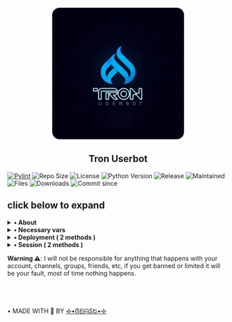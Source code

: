 <p align="center">
    <a href="https://github.com/beastzx18/Tron">
        <img src="main/core/resources/images/tron-round.png" height="300" width="300" alt="TronUb">
    </a>
</p>

<h2 align="center">Tron Userbot</h2> 

[![Pylint](https://github.com/TronUb/Tron/actions/workflows/pylint.yml/badge.svg)](https://github.com/TronUb/Tron/actions/workflows/pylint.yml)
![Repo Size](https://img.shields.io/github/repo-size/TronUb/Tron)
![License](https://img.shields.io/github/license/TronUb/Tron)
![Python Version](https://img.shields.io/badge/python-3.10.5-aqua)
![Release](https://img.shields.io/github/v/release/TronUb/Tron)
![Maintained](https://img.shields.io/badge/Maintained%20%3F-Yes-orange)
![Files](https://img.shields.io/github/directory-file-count/TronUb/Tron?label=repo%20files)
![Downloads](https://img.shields.io/github/downloads/TronUb/Tron/total)
![Commit since](https://img.shields.io/github/commits-since/TronUb/Tron/0.0.1/master)


<h2>click below to expand</h2>

<details>
    <summary><b>• About</b></summary>

<br></br>
**This is a telegram userbot which is written in pure python language and it is based on Dan's** [pyrogram](https://github.com/pyrogram/pyrogram) **library.**

**Now let's understand what is a userbot ?**

**A userbot is simple program to automate your telegram account. Userbots are same as telegram bots.**
**the difference is that all the functionality & features of a bot is provided in a telegram user account.**

**You might be thinking, what can a userbot do ? well userbots can do a lots of things for example downloading a video/audio from 
YouTube, making telegram stickers, stopping unknown users from messaging us, image processing, etc. A userbot is not limited 
to its features it can be extended more and more, it can do more beyond its limits.**

</details>


<details>
    <summary>
        <b>• Necessary vars</b>
    </summary>
<br></br>

<p><blockquote>API_ID</blockquote></p>
get this value from https://my.telegram.org

<p><blockquote>API_HASH</blockquote></p>
get this value from https://my.telegram.org

<p><blockquote>SESSION</blockquote></p>
create session from session methods given below 

<p><blockquote>TRIGGER</blockquote></p>
by default its dot (.) 
change it to any single symbol you like

<p><blockquote>LOG_CHAT</blockquote></p>
make a private group and get its chat id

<p><blockquote>TIME_ZONE</blockquote></p>
by default its Asia/Kolkata, change it 
your time zone

<p><blockquote>BOT_TOKEN</blockquote></p>
create a bot at https://t.me/BotFather 
and get its bot token

</details>


<details>
    <summary><b>• Deployment ( 2 methods )</b></summary>

<br></br>

<b>1. Deploy on Heroku</b>

[![Deploy](https://www.herokucdn.com/deploy/button.svg)](https://heroku.com/deploy)

---

<br></br>

<b>2. Deploy on Local Machine</b>


• Windows: 

1. Install python ```winget install -e --id Python.Python.3.10```

2. Create virtual environment ```python -m venv tronuserbot```

3. Activate the virtual environment ```tronuserbot/Scripts/activate```

4. Go to home path ```cd```

5. Install git ```winget install -e --id Git.Git```

6. Clone tronuserbot repo ```git clone https://github.com/TronUb/Tron```

7. change directory ```cd Tron```

8. Start the tronuserbot installation setup ```python -m main```


• Linux: 

1. Update and upgrade ```apt-get update && apt-get upgrade```

2. Install python ```apt-get install python```

3. Create python virtual environment ```python -m venv tronuserbot```

4. Activate python virtual environment ```source tronuserbot/bin/activate```

5. Install git ```apt-get install git```

6. Clone tronuserbot repo ```git clone https://github.com/TronUb/Tron```

7. Change directory ```cd Tron```

8. Paste your keys and values in config.text file ```nano config.text```

9. After pasting all of your information, use <b>Ctrl + X</b> and enter <b>Y</b> and again hit enter button.

10. Start the tronuserbot installation setup ```python -m main```


<b>Note:</b> You have to add keys & values in config.txt file same as given below 👇

```API_ID=1234567```
```API_HASH=ad2gb7h9jd99jdu9bdid9djd9jsh8s7h7eo9kbopz```
```SUDO_USERS=[1252773, 7737382, 1721726]```

<p>🎉 Done, Have fun using tronuserbot.</p>

---

<br></br>
</details>

<details>
<summary><b>• Session ( 2 methods )</b></summary>

<br></br>
<b>1. Repl method</b>

[![Repl.it](https://img.shields.io/badge/REPL%20RUN-Click%20Here-aqua.svg)](https://replit.com/@beastzx18/Tron-Userbot?v=1)

---

<br></br>

<b>2. Termux method</b>

* Run the given command in termux

*  ```apt update && apt upgrade && pkg install python3 git && cd $HOME && git clone https://github.com/TronUb/Tron.git && cd Tron && python3 session.py```

---

<br></br>
</details>

<b>Warning ⚠️</b>: I will not be responsible for anything that happens with your account, channels, groups, friends, etc, if you get banned or limited it will be your fault, most of time nothing happens.

<br></br>

• MADE WITH 🎉 BY [࿇•ẞᗴᗩSԵ•࿇](https://t.me/beastzx)

